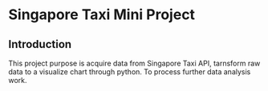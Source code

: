 # Singapore Taxi Mini Project

## Introduction
This project purpose is acquire data from Singapore Taxi API, tarnsform raw data to a visualize chart through python. To process further data analysis work.
